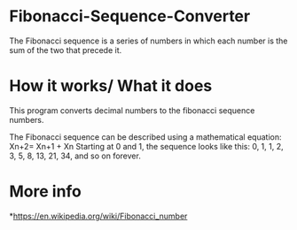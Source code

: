 # Fibonacci-Sequence-Converter

The Fibonacci sequence is a series of numbers in which each number is the sum of the two that precede it.

# How it works/ What it does

This program converts decimal numbers to the fibonacci sequence numbers. 

The Fibonacci sequence can be described using a mathematical equation: Xn+2= Xn+1 + Xn
Starting at 0 and 1, the sequence looks like this: 0, 1, 1, 2, 3, 5, 8, 13, 21, 34, and so on forever. 

# More info
*https://en.wikipedia.org/wiki/Fibonacci_number

